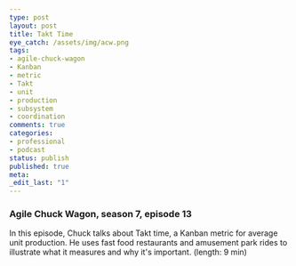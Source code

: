 ```yaml
---
type: post
layout: post
title: Takt Time
eye_catch: /assets/img/acw.png
tags:
- agile-chuck-wagon
- Kanban
- metric
- Takt
- unit
- production
- subsystem
- coordination
comments: true
categories:
- professional
- podcast
status: publish
published: true
meta:
_edit_last: "1"
---
```


### Agile Chuck Wagon, season 7, episode 13

In this episode, Chuck talks about Takt time, a Kanban metric for average unit production. He uses fast food restaurants and amusement park rides to illustrate what it measures and why it's important. (length: 9 min)
